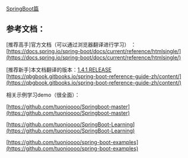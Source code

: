 [SpringBoot篇](/springbootpian.md)

## 参考文档：

\[推荐高手\]官方文档（可以通过浏览器翻译进行学习） ：[https://docs.spring.io/spring-boot/docs/current/reference/htmlsingle/](https://docs.spring.io/spring-boot/docs/current/reference/htmlsingle/)

\[推荐新手\]本文档翻译的版本：[1.4.1.RELEASE](http://docs.spring.io/spring-boot/docs/1.4.1.RELEASE/reference/htmlsingle/)   [https://qbgbook.gitbooks.io/spring-boot-reference-guide-zh/content/](https://qbgbook.gitbooks.io/spring-boot-reference-guide-zh/content/)



相关示例学习demo（很全面）：

[https://github.com/tuonioooo/Springboot-master](https://github.com/tuonioooo/Springboot-master)

[https://github.com/tuonioooo/SpringBoot-Learning](https://github.com/tuonioooo/SpringBoot-Learning) 

[https://github.com/tuonioooo/spring-boot-examples](https://github.com/tuonioooo/spring-boot-examples)

